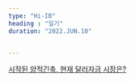 ```yaml
---
type: "Hi-IB"
heading : "일기"
duration: "2022.JUN.10"


---
```

 
 
 
 
[시작된 양적긴축, 현재 달러자금 시장은?](/todo/images/[10074520]_221066.pdf) 